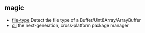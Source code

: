 ## magic

- [file-type](https://github.com/sindresorhus/file-type) Detect the file type of a Buffer/Uint8Array/ArrayBuffer
- [cli](https://github.com/teaxyz/cli) the next-generation, cross‐platform package manager